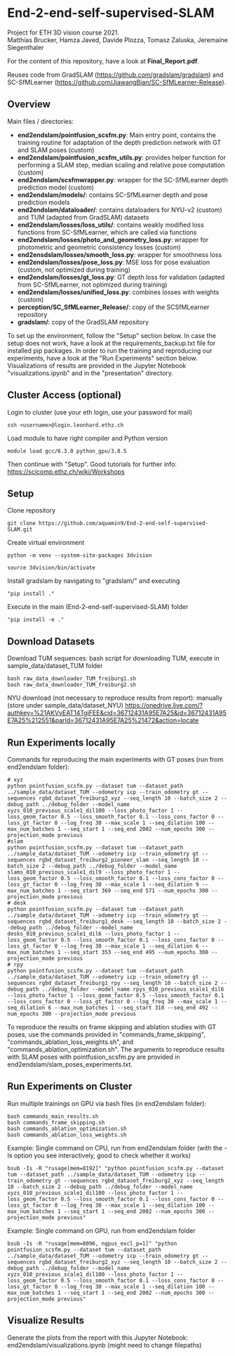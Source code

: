 # End-2-end-self-supervised-SLAM
Project for ETH 3D vision course 2021. 
<br/>
Matthias Brucker, Hamza Javed, Davide Plozza, Tomasz Zaluska, Jeremaine Siegenthaler

For the content of this repository, have a look at **Final_Report.pdf**. 

Reuses code from GradSLAM (https://github.com/gradslam/gradslam) and 
SC-SfMLearner (https://github.com/JiawangBian/SC-SfMLearner-Release).

## Overview
Main files / directories: 
* **end2endslam/pointfusion_scsfm.py**: Main entry point, contains the training routine for adaptation of the depth prediction network with GT and SLAM poses (custom)
* **end2endslam/pointfusion_scsfm_utils.py**: provides helper function for performing a SLAM step, median scaling and relative pose computation (custom)
* **end2endslam/scsfmwrapper.py**: wrapper for the SC-SfMLearner depth prediction model (custom)
* **end2endslam/models/**: contains SC-SfMLearner depth and pose prediction models
* **end2endslam/dataloader/**: contains dataloaders for NYU-v2 (custom) and TUM (adapted from GradSLAM) datasets 
* **end2endslam/losses/loss_utils/**: contains weakly modified loss functions from SC-SfMLearner, which are called via functions
* **end2endslam/losses/photo_and_geometry_loss.py**: wrapper for photometric and geometric consistency losses (custom)
* **end2ensdslam/losses/smooth_loss.py**: wrapper for smoothness loss
* **end2endslam/losses/pose_loss.py**: MSE loss for pose evaluation (custom, not optimized during training)
* **end2endslam/losses/gt_loss.py**: GT depth loss for validation (adapted from SC-SfMLearner, not optimized during training)
* **end2endslam/losses/unified_loss.py**: combines losses with weights (custom)
* **perception/SC_SfMLearner_Release/**: copy of the SCSfMLearner repository 
* **gradslam/**: copy of the GradSLAM repository

To set up the environment, follow the "Setup" section below. In case the setup does not work, have a look at the requirements_backup.txt file for installed pip packages.
In order to run the training and reproducing our experiments, have a look at the "Run Experiments" section below.
Visualizations of results are provided in the Jupyter Notebook "visualizations.ipynb" and in the "presentation" directory. 

## Cluster Access (optional)
Login to cluster (use your eth login, use your password for mail)
```shell
ssh <username>@login.leonhard.ethz.ch
```
Load module to have right compiler and Python version
```shell
module load gcc/6.3.0 python_gpu/3.8.5
```
Then continue with "Setup".
Good tutorials for further info:
https://scicomp.ethz.ch/wiki/Workshops

## Setup
Clone repository
```shell
git clone https://github.com/aquamin9/End-2-end-self-supervised-SLAM.git
```
Create virtual environment
```shell
python -m venv --system-site-packages 3dvision
```
```shell
source 3dvision/bin/activate
```
Install gradslam by navigating to "gradslam/" and executing 
```shell
"pip install ."
```
Execute in the main (End-2-end-self-supervised-SLAM) folder 
```shell
"pip install -e ." 
```
## Download Datasets
Download TUM sequences:
bash script for downloading TUM, execute in sample_data/dataset_TUM folder 
```shell
bash raw_data_downloader_TUM_freiburg1.sh 
bash raw_data_downloader_TUM_freiburg2.sh 
```
NYU download (not necessary to reproduce results from report): manually (store under sample_data/dataset_NYU)
https://onedrive.live.com/?authkey=%21AKVvEAT14TgiFEE&cid=36712431A95E7A25&id=36712431A95E7A25%212551&parId=36712431A95E7A25%21472&action=locate



## Run Experiments locally
Commands for reproducing the main experiments with GT poses (run from end2endslam folder):
```shell
# xyz
python pointfusion_scsfm.py --dataset tum --dataset_path ../sample_data/dataset_TUM --odometry icp --train_odometry gt --sequences rgbd_dataset_freiburg2_xyz --seq_length 10 --batch_size 2 --debug_path ../debug_folder --model_name xyzs_010_previous_scale1_dil100 --loss_photo_factor 1 --loss_geom_factor 0.5 --loss_smooth_factor 0.1 --loss_cons_factor 0 --loss_gt_factor 0 --log_freq 30 --max_scale 1 --seq_dilation 100 --max_num_batches 1 --seq_start 1 --seq_end 2002 --num_epochs 300 --projection_mode previous
#slam
python pointfusion_scsfm.py --dataset tum --dataset_path ../sample_data/dataset_TUM --odometry icp --train_odometry gt --sequences rgbd_dataset_freiburg2_pioneer_slam --seq_length 10 --batch_size 2 --debug_path ../debug_folder --model_name slams_010_previous_scale1_dil9 --loss_photo_factor 1 --loss_geom_factor 0.5 --loss_smooth_factor 0.1 --loss_cons_factor 0 --loss_gt_factor 0 --log_freq 30 --max_scale 1 --seq_dilation 9 --max_num_batches 1 --seq_start 369 --seq_end 571 --num_epochs 300 --projection_mode previous
# desk
python pointfusion_scsfm.py --dataset tum --dataset_path ../sample_data/dataset_TUM --odometry icp --train_odometry gt --sequences rgbd_dataset_freiburg1_desk --seq_length 10 --batch_size 2 --debug_path ../debug_folder --model_name desks_010_previous_scale1_dil6 --loss_photo_factor 1 --loss_geom_factor 0.5 --loss_smooth_factor 0.1 --loss_cons_factor 0 --loss_gt_factor 0 --log_freq 30 --max_scale 1 --seq_dilation 6 --max_num_batches 1 --seq_start 353 --seq_end 495 --num_epochs 300 --projection_mode previous
# rpy
python pointfusion_scsfm.py --dataset tum --dataset_path ../sample_data/dataset_TUM --odometry icp --train_odometry gt --sequences rgbd_dataset_freiburg1_rpy --seq_length 10 --batch_size 2 --debug_path ../debug_folder --model_name rpys_010_previous_scale1_dil6 --loss_photo_factor 1 --loss_geom_factor 0.5 --loss_smooth_factor 0.1 --loss_cons_factor 0 --loss_gt_factor 0 --log_freq 30 --max_scale 1 --seq_dilation 6 --max_num_batches 1 --seq_start 310 --seq_end 492 --num_epochs 300 --projection_mode previous
```
To reproduce the results on frame skipping and ablation studies with GT poses, use the commands provided in "commands_frame_skipping", "commands_ablation_loss_weights.sh", and "commands_ablation_optimization.sh".
The arguments to reproduce results with SLAM poses with pointfusion_scsfm.py are provided in end2endslam/slam_poses_experiments.txt. 

## Run Experiments on Cluster
Run multiple trainings on GPU via bash files (in end2endslam folder):
```shell
bash commands_main_results.sh
bash commands_frame_skipping.sh
bash commands_ablation_optimization.sh
bash commands_ablation_loss_weights.sh
```
Example: Single command on CPU, run from end2endslam folder (with the -Is option you see interactively, good to check whether it works)

```shell
bsub -Is -R "rusage[mem=8192]" "python pointfusion_scsfm.py --dataset tum --dataset_path ../sample_data/dataset_TUM --odometry icp --train_odometry gt --sequences rgbd_dataset_freiburg2_xyz --seq_length 10 --batch_size 2 --debug_path ../debug_folder --model_name xyzs_010_previous_scale1_dil100 --loss_photo_factor 1 --loss_geom_factor 0.5 --loss_smooth_factor 0.1 --loss_cons_factor 0 --loss_gt_factor 0 --log_freq 30 --max_scale 1 --seq_dilation 100 --max_num_batches 1 --seq_start 1 --seq_end 2002 --num_epochs 300 --projection_mode previous"
```

Example: Single command on GPU, run from end2endslam folder
```shell
bsub -Is -R "rusage[mem=8096, ngpus_excl_p=1]" "python pointfusion_scsfm.py --dataset tum --dataset_path ../sample_data/dataset_TUM --odometry icp --train_odometry gt --sequences rgbd_dataset_freiburg2_xyz --seq_length 10 --batch_size 2 --debug_path ../debug_folder --model_name xyzs_010_previous_scale1_dil100 --loss_photo_factor 1 --loss_geom_factor 0.5 --loss_smooth_factor 0.1 --loss_cons_factor 0 --loss_gt_factor 0 --log_freq 30 --max_scale 1 --seq_dilation 100 --max_num_batches 1 --seq_start 1 --seq_end 2002 --num_epochs 300 --projection_mode previous"
```

## Visualize Results

Generate the plots from the report with  this  Jupyter Notebook: end2endslam/visualizations.ipynb (might need to change filepaths) 


